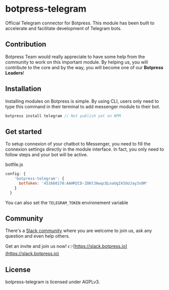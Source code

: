 # botpress-telegram

Official Telegram connector for Botpress. This module has been built to accelerate and facilitate development of Telegram bots.

## Contribution

Botpress Team would really appreciate to have some help from the community to work on this important module. By helping us, you will contribute to the core and by the way, you will become one of our **Botpress Leaders**!

## Installation

Installing modules on Botpress is simple. By using CLI, users only need to type this command in their terminal to add messenger module to their bot.

```js
botpress install telegram // Not publish yet on NPM
```

## Get started

To setup connexion of your chatbot to Messenger, you need to fill the connexion settings directly in the module interface. In fact, you only need to follow  steps and your bot will be active.

botfile.js
```js
config: {
    'botpress-telegram': {
      botToken: '451660170:AAHM2CD-Z8Kt3AwqcQLnaUgIk5bUJay3s0M'
    }
  }
```

You can also set the `TELEGRAM_TOKEN` environement variable


## Community

There's a [Slack community](https://slack.botpress.io) where you are welcome to join us, ask any question and even help others.

Get an invite and join us now! 👉[https://slack.botpress.io](https://slack.botpress.io)

## License

botpress-telegram is licensed under AGPLv3.
